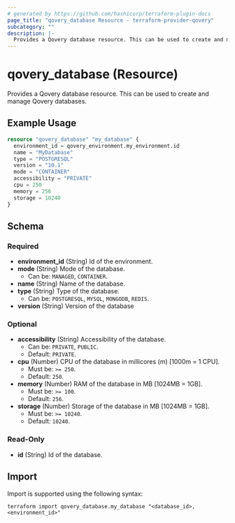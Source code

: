 ```yaml
---
# generated by https://github.com/hashicorp/terraform-plugin-docs
page_title: "qovery_database Resource - terraform-provider-qovery"
subcategory: ""
description: |-
  Provides a Qovery database resource. This can be used to create and manage Qovery databases.
---
```


# qovery_database (Resource)

Provides a Qovery database resource. This can be used to create and manage Qovery databases.

## Example Usage

```terraform
resource "qovery_database" "my_database" {
  environment_id = qovery_environment.my_environment.id
  name = "MyDatabase"
  type = "POSTGRESQL"
  version = "10.1"
  mode = "CONTAINER"
  accessibility = "PRIVATE"
  cpu = 250
  memory = 256
  storage = 10240
}
```

<!-- schema generated by tfplugindocs -->
## Schema

### Required

- **environment_id** (String) Id of the environment.
- **mode** (String) Mode of the database.
	- Can be: `MANAGED`, `CONTAINER`.
- **name** (String) Name of the database.
- **type** (String) Type of the database.
	- Can be: `POSTGRESQL`, `MYSQL`, `MONGODB`, `REDIS`.
- **version** (String) Version of the database

### Optional

- **accessibility** (String) Accessibility of the database.
	- Can be: `PRIVATE`, `PUBLIC`.
	- Default: `PRIVATE`.
- **cpu** (Number) CPU of the database in millicores (m) [1000m = 1 CPU].
	- Must be: `>= 250`.
	- Default: `250`.
- **memory** (Number) RAM of the database in MB [1024MB = 1GB].
	- Must be: `>= 100`.
	- Default: `256`.
- **storage** (Number) Storage of the database in MB [1024MB = 1GB].
	- Must be: `>= 10240`.
	- Default: `10240`.

### Read-Only

- **id** (String) Id of the database.

## Import

Import is supported using the following syntax:

```shell
terraform import qovery_database.my_database "<database_id>,<environment_id>"
```
